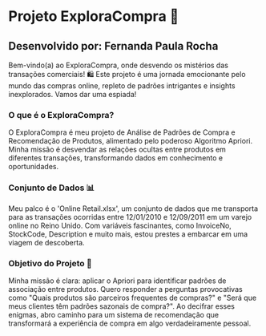 # Projeto ExploraCompra 🌟

## Desenvolvido por: Fernanda Paula Rocha

Bem-vindo(a) ao ExploraCompra, onde desvendo os mistérios das transações comerciais! 🛍️ Este projeto é uma jornada emocionante pelo mundo das compras online, repleto de padrões intrigantes e insights inexplorados. Vamos dar uma espiada!

### O que é o ExploraCompra?

O ExploraCompra é meu projeto de Análise de Padrões de Compra e Recomendação de Produtos, alimentado pelo poderoso Algoritmo Apriori. Minha missão é desvendar as relações ocultas entre produtos em diferentes transações, transformando dados em conhecimento e oportunidades.

### Conjunto de Dados 📊

Meu palco é o 'Online Retail.xlsx', um conjunto de dados que me transporta para as transações ocorridas entre 12/01/2010 e 12/09/2011 em um varejo online no Reino Unido. Com variáveis fascinantes, como InvoiceNo, StockCode, Description e muito mais, estou prestes a embarcar em uma viagem de descoberta.

### Objetivo do Projeto 🚀

Minha missão é clara: aplicar o Apriori para identificar padrões de associação entre produtos. Quero responder a perguntas provocativas como "Quais produtos são parceiros frequentes de compras?" e "Será que meus clientes têm padrões sazonais de compra?". Ao decifrar esses enigmas, abro caminho para um sistema de recomendação que transformará a experiência de compra em algo verdadeiramente pessoal.

